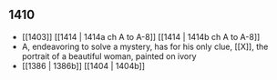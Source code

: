 ## 1410
- [[1403]] [[1414 | 1414a ch A to A-8]] [[1414 | 1414b ch A to A-8]] 
- A, endeavoring to solve a mystery, has for his only clue, [[X]], the portrait of a beautiful woman, painted on ivory
- [[1386 | 1386b]] [[1404 | 1404b]] 


